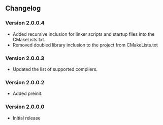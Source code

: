 ## Changelog

### Version 2.0.0.4
 - Added recursive inclusion for linker scripts and startup files into the CMakeLists.txt.
 - Removed doubled library inclusion to the project from CMakeLists.txt

### Version 2.0.0.3
 - Updated the list of supported compilers.

### Version 2.0.0.2
 - Added preinit.

### Version 2.0.0.0
 - Initial release

